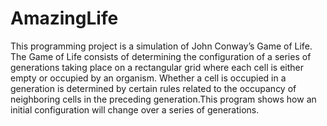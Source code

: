 # AmazingLife
This programming project is a simulation of John Conway’s Game of  Life. The Game of Life consists of determining the configuration of a series of generations taking place 
on a rectangular grid where each cell is either empty or occupied by an organism. Whether a cell is occupied in a generation is determined by certain rules related to the occupancy of neighboring cells in the preceding generation.This program shows how an initial configuration will change over a series of  generations. 
